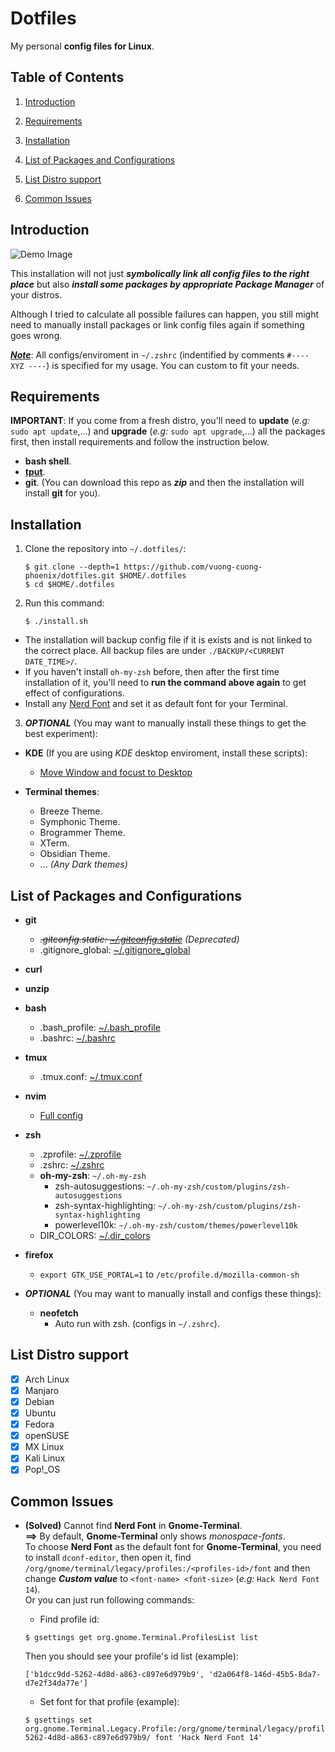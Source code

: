 # Dotfiles

My personal **config files for Linux**.

## Table of Contents

1. [Introduction](#introduction)

2. [Requirements](#requirements)

3. [Installation](#installation)

4. [List of Packages and Configurations](#list-of-packages-and-configurations)

5. [List Distro support](#list-distro-support)

6. [Common Issues](#common-issues)

## Introduction

![Demo Image](https://github.com/vuong-cuong-phoenix/dotfiles/blob/master/images/demo.png)

This installation will not just **_symbolically link all config files to the right place_** but also **_install some packages by appropriate Package Manager_** of your distros.

Although I tried to calculate all possible failures can happen, you still might need to manually install packages or link config files again if something goes wrong.

<u>**_Note_**</u>: All configs/enviroment in `~/.zshrc` (indentified by comments `#---- XYZ ----`) is specified for my usage. You can custom to fit your needs.

## Requirements

**IMPORTANT**: If you come from a fresh distro, you'll need to **update** (_e.g:_ `sudo apt update`,...) and **upgrade** (_e.g:_ `sudo apt upgrade`,...) all the packages first, then install requirements and follow the instruction below.

-   **bash shell**.
-   [**tput**](https://command-not-found.com/tput).
-   **git**. (You can download this repo as _**zip**_ and then the installation will install **git** for you).

## Installation

1. Clone the repository into `~/.dotfiles/`:

    ```shell
    $ git clone --depth=1 https://github.com/vuong-cuong-phoenix/dotfiles.git $HOME/.dotfiles
    $ cd $HOME/.dotfiles
    ```

2. Run this command:

    ```shell
    $ ./install.sh
    ```

-   The installation will backup config file if it is exists and is not linked to the correct place. All backup files are under `./BACKUP/<CURRENT DATE_TIME>/`.
-   If you haven't install `oh-my-zsh` before, then after the first time installation of it, you'll need to **run the command above again** to get effect of configurations.
-   Install any [Nerd Font](https://github.com/ryanoasis/nerd-fonts) and set it as default font for your Terminal.

3. **_OPTIONAL_** (You may want to manually install these things to get the best experiment):

-   **KDE** (If you are using _KDE_ desktop enviroment, install these scripts):

    -   [Move Window and focust to Desktop](https://store.kde.org/p/1296654)

-   **Terminal themes**:
    -   Breeze Theme.
    -   Symphonic Theme.
    -   Brogrammer Theme.
    -   XTerm.
    -   Obsidian Theme.
    -   ... _(Any Dark themes)_

## List of Packages and Configurations

-   **git**
    -   _~~.gitconfig.static: [~/.gitconfig.static](https://github.com/vuong-cuong-phoenix/dotfiles/blob/master/git/.gitconfig.static)~~ (Deprecated)_
    -   .gitignore_global: [~/.gitignore_global](https://github.com/vuong-cuong-phoenix/dotfiles/blob/master/git/.gitignore_global)
-   **curl**
-   **unzip**
-   **bash**
    -   .bash_profile: [~/.bash_profile](https://github.com/vuong-cuong-phoenix/dotfiles/blob/master/shell/.bash_profile)
    -   .bashrc: [~/.bashrc](https://github.com/vuong-cuong-phoenix/dotfiles/blob/master/shell/.bashrc)
-   **tmux**
    -   .tmux.conf: [~/.tmux.conf](https://github.com/vuong-cuong-phoenix/dotfiles/blob/master/terminal/.tmux.conf)
-   **nvim**
    -   [Full config](https://github.com/vuong-cuong-phoenix/neovim-config)
-   **zsh**
    -   .zprofile: [~/.zprofile](https://github.com/vuong-cuong-phoenix/dotfiles/blob/master/shell/.zprofile)
    -   .zshrc: [~/.zshrc](https://github.com/vuong-cuong-phoenix/dotfiles/blob/master/shell/.zshrc)
    -   **oh-my-zsh**: `~/.oh-my-zsh`
        -   zsh-autosuggestions: `~/.oh-my-zsh/custom/plugins/zsh-autosuggestions`
        -   zsh-syntax-highlighting: `~/.oh-my-zsh/custom/plugins/zsh-syntax-highlighting`
        -   powerlevel10k: `~/.oh-my-zsh/custom/themes/powerlevel10k`
    -   DIR_COLORS: [~/.dir_colors](https://github.com/vuong-cuong-phoenix/dotfiles/blob/master/shell/.dir_colors)
-   **firefox**

    -   `export GTK_USE_PORTAL=1` to `/etc/profile.d/mozilla-common-sh`

-   _**OPTIONAL**_ (You may want to manually install and configs these things):
    -   **neofetch**
        -   Auto run with zsh. (configs in `~/.zshrc`).

## List Distro support

-   [x] Arch Linux
-   [x] Manjaro
-   [x] Debian
-   [x] Ubuntu
-   [x] Fedora
-   [x] openSUSE
-   [x] MX Linux
-   [x] Kali Linux
-   [x] Pop!\_OS

## Common Issues

-   **(Solved)** Cannot find **Nerd Font** in **Gnome-Terminal**.  
    **==>** By default, **Gnome-Terminal** only shows _monospace-fonts_.  
    To choose **Nerd Font** as the default font for **Gnome-Terminal**, you need to install `dconf-editor`, then open it, find `/org/gnome/terminal/legacy/profiles:/<profiles-id>/font` and then change **_Custom value_** to `<font-name> <font-size>` (_e.g:_ `Hack Nerd Font 14`).  
    Or you can just run following commands:

    -   Find profile id:

    ```shell
    $ gsettings get org.gnome.Terminal.ProfilesList list
    ```

    Then you should see your profile's id list (example):

    ```shell
    ['b1dcc9dd-5262-4d8d-a863-c897e6d979b9', 'd2a064f8-146d-45b5-8da7-d7e2f34da77e']
    ```

    -   Set font for that profile (example):

    ```shell
    $ gsettings set org.gnome.Terminal.Legacy.Profile:/org/gnome/terminal/legacy/profiles:/:b1dcc9dd-5262-4d8d-a863-c897e6d979b9/ font 'Hack Nerd Font 14'
    ```
